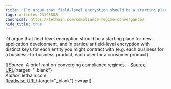 ```yaml
---
title: "I’d argue that field-level encryption should be a starting place ..."
tags: articles-23195508
canonical: https://lethain.com/compliance-regime-convergance/
hide_title: true
---
```


I’d argue that field-level encryption should be a starting place for new application development, and in particular field-level encryption with distinct keys for each entity you might contract with (e.g. each business for a business-to-business product, each user for a consumer product).


[[_Source_: A brief rant on converging compliance regimes. - [Source URL](https://lethain.com/compliance-regime-convergance/){:target="_blank"}<br>
_Author_: lethain.com<br>
[Readwise URL](https://readwise.io/open/454836855){:target="_blank"}
::wrap]]